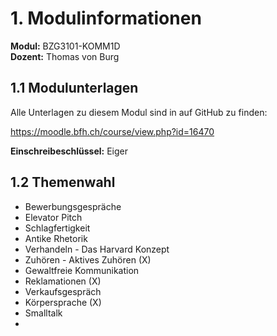 # 1. Modulinformationen
**Modul:** BZG3101-KOMM1D  
**Dozent:** Thomas von Burg

## 1.1 Modulunterlagen
Alle Unterlagen zu diesem Modul sind in auf GitHub zu finden:

https://moodle.bfh.ch/course/view.php?id=16470

**Einschreibeschlüssel:** Eiger

## 1.2 Themenwahl
* Bewerbungsgespräche
* Elevator Pitch
* Schlagfertigkeit
* Antike Rhetorik
* Verhandeln - Das Harvard Konzept
* Zuhören - Aktives Zuhören (X)
* Gewaltfreie Kommunikation
* Reklamationen (X)
* Verkaufsgespräch
* Körpersprache (X)
* Smalltalk
* 

 
 